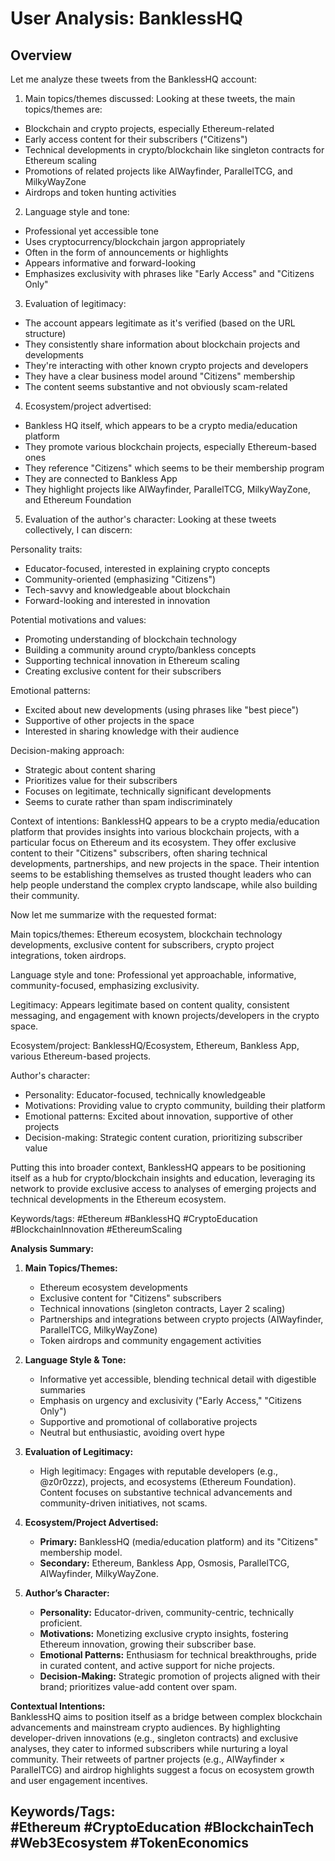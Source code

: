# User Analysis: BanklessHQ

## Overview

<think>
Let me analyze these tweets from the BanklessHQ account:

1. Main topics/themes discussed:
Looking at these tweets, the main topics/themes are:
- Blockchain and crypto projects, especially Ethereum-related
- Early access content for their subscribers ("Citizens")
- Technical developments in crypto/blockchain like singleton contracts for Ethereum scaling
- Promotions of related projects like AIWayfinder, ParallelTCG, and MilkyWayZone
- Airdrops and token hunting activities

2. Language style and tone:
- Professional yet accessible tone
- Uses cryptocurrency/blockchain jargon appropriately
- Often in the form of announcements or highlights
- Appears informative and forward-looking
- Emphasizes exclusivity with phrases like "Early Access" and "Citizens Only"

3. Evaluation of legitimacy:
- The account appears legitimate as it's verified (based on the URL structure)
- They consistently share information about blockchain projects and developments
- They're interacting with other known crypto projects and developers
- They have a clear business model around "Citizens" membership
- The content seems substantive and not obviously scam-related

4. Ecosystem/project advertised:
- Bankless HQ itself, which appears to be a crypto media/education platform
- They promote various blockchain projects, especially Ethereum-based ones
- They reference "Citizens" which seems to be their membership program
- They are connected to Bankless App
- They highlight projects like AIWayfinder, ParallelTCG, MilkyWayZone, and Ethereum Foundation

5. Evaluation of the author's character:
Looking at these tweets collectively, I can discern:

Personality traits:
- Educator-focused, interested in explaining crypto concepts
- Community-oriented (emphasizing "Citizens")
- Tech-savvy and knowledgeable about blockchain
- Forward-looking and interested in innovation

Potential motivations and values:
- Promoting understanding of blockchain technology
- Building a community around crypto/bankless concepts
- Supporting technical innovation in Ethereum scaling
- Creating exclusive content for their subscribers

Emotional patterns:
- Excited about new developments (using phrases like "best piece")
- Supportive of other projects in the space
- Interested in sharing knowledge with their audience

Decision-making approach:
- Strategic about content sharing
- Prioritizes value for their subscribers
- Focuses on legitimate, technically significant developments
- Seems to curate rather than spam indiscriminately

Context of intentions:
BanklessHQ appears to be a crypto media/education platform that provides insights into various blockchain projects, with a particular focus on Ethereum and its ecosystem. They offer exclusive content to their "Citizens" subscribers, often sharing technical developments, partnerships, and new projects in the space. Their intention seems to be establishing themselves as trusted thought leaders who can help people understand the complex crypto landscape, while also building their community.

Now let me summarize with the requested format:

Main topics/themes: Ethereum ecosystem, blockchain technology developments, exclusive content for subscribers, crypto project integrations, token airdrops.

Language style and tone: Professional yet approachable, informative, community-focused, emphasizing exclusivity.

Legitimacy: Appears legitimate based on content quality, consistent messaging, and engagement with known projects/developers in the crypto space.

Ecosystem/project: BanklessHQ/Ecosystem, Ethereum, Bankless App, various Ethereum-based projects.

Author's character:
- Personality: Educator-focused, technically knowledgeable
- Motivations: Providing value to crypto community, building their platform
- Emotional patterns: Excited about innovation, supportive of other projects
- Decision-making: Strategic content curation, prioritizing subscriber value

Putting this into broader context, BanklessHQ appears to be positioning itself as a hub for crypto/blockchain insights and education, leveraging its network to provide exclusive access to analyses of emerging projects and technical developments in the Ethereum ecosystem.

Keywords/tags: #Ethereum #BanklessHQ #CryptoEducation #BlockchainInnovation #EthereumScaling
</think>

**Analysis Summary:**

1. **Main Topics/Themes:**  
   - Ethereum ecosystem developments  
   - Exclusive content for "Citizens" subscribers  
   - Technical innovations (singleton contracts, Layer 2 scaling)  
   - Partnerships and integrations between crypto projects (AIWayfinder, ParallelTCG, MilkyWayZone)  
   - Token airdrops and community engagement activities  

2. **Language Style & Tone:**  
   - Informative yet accessible, blending technical detail with digestible summaries  
   - Emphasis on urgency and exclusivity ("Early Access," "Citizens Only")  
   - Supportive and promotional of collaborative projects  
   - Neutral but enthusiastic, avoiding overt hype  

3. **Evaluation of Legitimacy:**  
   - High legitimacy: Engages with reputable developers (e.g., @z0r0zzz), projects, and ecosystems (Ethereum Foundation). Content focuses on substantive technical advancements and community-driven initiatives, not scams.  

4. **Ecosystem/Project Advertised:**  
   - **Primary:** BanklessHQ (media/education platform) and its "Citizens" membership model.  
   - **Secondary:** Ethereum, Bankless App, Osmosis, ParallelTCG, AIWayfinder, MilkyWayZone.  

5. **Author’s Character:**  
   - **Personality:** Educator-driven, community-centric, technically proficient.  
   - **Motivations:** Monetizing exclusive crypto insights, fostering Ethereum innovation, growing their subscriber base.  
   - **Emotional Patterns:** Enthusiasm for technical breakthroughs, pride in curated content, and active support for niche projects.  
   - **Decision-Making:** Strategic promotion of projects aligned with their brand; prioritizes value-add content over spam.  

**Contextual Intentions:**  
BanklessHQ aims to position itself as a bridge between complex blockchain advancements and mainstream crypto audiences. By highlighting developer-driven innovations (e.g., singleton contracts) and exclusive analyses, they cater to informed subscribers while nurturing a loyal community. Their retweets of partner projects (e.g., AIWayfinder × ParallelTCG) and airdrop highlights suggest a focus on ecosystem growth and user engagement incentives.  

**Keywords/Tags:**  
#Ethereum #CryptoEducation #BlockchainTech #Web3Ecosystem #TokenEconomics
---
